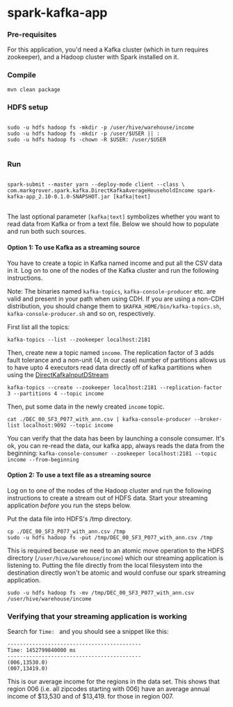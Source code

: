 # spark-kafka-app
### Pre-requisites
For this application, you'd need a Kafka cluster (which in turn requires zookeeper), and a Hadoop cluster with Spark installed on it.

### Compile
````mvn clean package````

### HDFS setup
<pre>
<code>
sudo -u hdfs hadoop fs -mkdir -p /user/hive/warehouse/income
sudo -u hdfs hadoop fs -mkdir -p /user/$USER || :
sudo -u hdfs hadoop fs -chown -R $USER: /user/$USER
</code>
</pre>

### Run
<pre>
<code>
spark-submit --master yarn --deploy-mode client --class \
com.markgrover.spark.kafka.DirectKafkaAverageHouseholdIncome spark-kafka-app_2.10-0.1.0-SNAPSHOT.jar [kafka|text]
</code>
</pre>

The last optional parameter ```[kafka|text]``` symbolizes whether you want to read data from Kafka or from a text file. Below we should how to populate and run both such sources.

#### Option 1: To use Kafka as a streaming source
You have to create a topic in Kafka named income and put all the CSV data in it. Log on to one of the nodes of the Kafka cluster and run the following instructions.

Note: The binaries named ```kafka-topics```, ```kafka-console-producer``` etc. are valid and present in your path when using CDH. If you are using a non-CDH distribution, you should change them to ```$KAFKA_HOME/bin/kafka-topics.sh```, ```kafka-console-producer.sh``` and so on, respectively.

First list all the topics:

```kafka-topics --list --zookeeper localhost:2181```

Then, create new a topic named ```income```. The replication factor of 3 adds fault tolerance and a non-unit (4, in our case) number of partitions allows us to have upto 4 executors read data directly off of kafka partitions when using the [DirectKafkaInputDStream](https://github.com/apache/spark/blob/master/external/kafka/src/main/scala/org/apache/spark/streaming/kafka/DirectKafkaInputDStream.scala)

```kafka-topics --create --zookeeper localhost:2181 --replication-factor 3 --partitions 4 --topic income```

Then, put some data in the newly created ```income``` topic.

```cat ./DEC_00_SF3_P077_with_ann.csv | kafka-console-producer --broker-list localhost:9092 --topic income```

You can verify that the data has been by launching a console consumer. It's ok, you can re-read the data, our kafka app, always reads the data from the beginning:
```kafka-console-consumer --zookeeper localhost:2181 --topic income --from-beginning```

#### Option 2: To use a text file as a streaming source
Log on to one of the nodes of the Hadoop cluster and run the following instructions to create a stream out of HDFS data. Start your streaming application *before* you run the steps below.

Put the data file into HDFS's /tmp directory.

```
cp ./DEC_00_SF3_P077_with_ann.csv /tmp
sudo -u hdfs hadoop fs -put /tmp/DEC_00_SF3_P077_with_ann.csv /tmp
```

This is required because we need to an atomic move operation to the HDFS directory (```/user/hive/warehouse/income```) which our streaming application is listening to. Putting the file directly from the local filesystem into the destination directly won't be atomic and would confuse our spark streaming application.

```
sudo -u hdfs hadoop fs -mv /tmp/DEC_00_SF3_P077_with_ann.csv /user/hive/warehouse/income
```

### Verifying that your streaming application is working
Search for ```Time: ``` and you should see a snippet like this:

```
-------------------------------------------
Time: 1452799840000 ms
-------------------------------------------
(006,13530.0)
(007,13419.0)
```
This is our average income for the regions in the data set. This shows that region 006 (i.e. all zipcodes starting with 006) have an average annual income of $13,530 and of $13,419. for those in region 007.
